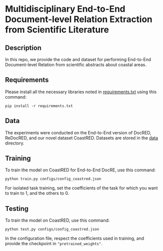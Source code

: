 # Multidisciplinary End-to-End Document-level Relation Extraction from Scientific Literature

## Description
In this repo, we provide the code and dataset for performing End-to-End Document-level Relation from scientific abstracts about coastal areas.

## Requirements
Please install all the necessary libraries noted in [requirements.txt](./requirements.txt) using this command:

```
pip install -r requirements.txt
```

## Data
The experiments were conducted on the End-to-End version of DocRED, ReDocRED, and our novel dataset CoastRED. Datasets are stored in the [data](./data/) directory.

## Training
To train the model on CoastRED for End-to-End DocRE, use this command:

```
python train.py configs/config_coastred.json
```

For isolated task training, set the coefficients of the task for which you want to train to 1, and the others to 0.

## Testing
To train the model on CoastRED, use this command:

```
python test.py configs/config_coastred.json
```
In the configuration file, respect the coefficients used in training, and provide the checkpoint in `"pretrained_weights"`.